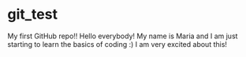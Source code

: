 # git_test
My first GitHub repo!!
Hello everybody! My name is Maria and I am just starting to learn the basics of coding :) I am very excited about this! 